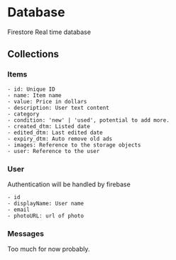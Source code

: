 # Database
Firestore Real time database

## Collections
### Items
    - id: Unique ID
    - name: Item name
    - value: Price in dollars
    - description: User text content
    - category
    - condition: 'new' | 'used', potential to add more.
    - created_dtm: Listed date
    - edited_dtm: Last edited date
    - expiry_dtm: Auto remove old ads
    - images: Reference to the storage objects
    - user: Reference to the user
### User
Authentication will be handled by firebase 

    - id
    - displayName: User name
    - email
    - photoURL: url of photo


### Messages
Too much for now probably.
